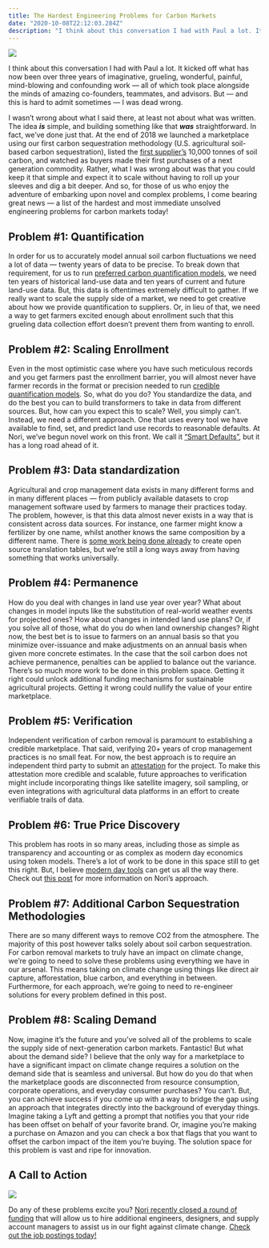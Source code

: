 ```yaml
---
title: The Hardest Engineering Problems for Carbon Markets
date: "2020-10-08T22:12:03.284Z"
description: "I think about this conversation I had with Paul a lot. It kicked off what has now been over three years of imaginative, grueling, wonderful, painful, mind-blowing and confounding work — all of which took place alongside the minds of amazing co-founders, teammates, and advisors. But — and this is hard to admit sometimes — I was dead wrong."
---
```


![](https://miro.medium.com/max/700/0*RfOkX2U0VdatMOEa)

I think about this conversation I had with Paul a lot. It kicked off what has now been over three years of imaginative, grueling, wonderful, painful, mind-blowing and confounding work — all of which took place alongside the minds of amazing co-founders, teammates, and advisors. But — and this is hard to admit sometimes — I was dead wrong.

I wasn’t wrong about what I said there, at least not about what was written. The idea ***is*** simple, and building something like that ***was*** straightforward. In fact, we’ve done just that. At the end of 2018 we launched a marketplace using our first carbon sequestration methodology (U.S. agricultural soil-based carbon sequestration), listed the [first supplier’s](https://nori.com/supplier/1) 10,000 tonnes of soil carbon, and watched as buyers made their first purchases of a next generation commodity. Rather, what I was wrong about was that you could keep it that simple and expect it to scale without having to roll up your sleeves and dig a bit deeper. And so, for those of us who enjoy the adventure of embarking upon novel and complex problems, I come bearing great news — a list of the hardest and most immediate unsolved engineering problems for carbon markets today!

## Problem #1: Quantification

In order for us to accurately model annual soil carbon fluctuations we need a lot of data — twenty years of data to be precise. To break down that requirement, for us to run [preferred carbon quantification models](https://comet-farm.com/), we need ten years of historical land-use data and ten years of current and future land-use data. But, this data is oftentimes extremely difficult to gather. If we really want to scale the supply side of a market, we need to get creative about how we provide quantification to suppliers. Or, in lieu of that, we need a way to get farmers excited enough about enrollment such that this grueling data collection effort doesn’t prevent them from wanting to enroll.

## Problem #2: Scaling Enrollment

Even in the most optimistic case where you have such meticulous records and you get farmers past the enrollment barrier, you will almost never have farmer records in the format or precision needed to run [credible quantification models](https://comet-farm.com/). So, what do you do? You standardize the data, and do the best you can to build transformers to take in data from different sources. But, how can you expect this to scale? Well, you simply can’t. Instead, we need a different approach. One that uses every tool we have available to find, set, and predict land use records to reasonable defaults. At Nori, we’ve begun novel work on this front. We call it [“Smart Defaults”](https://support.nori.com/knowledge-base/product/guide/smart-defaults), but it has a long road ahead of it.

## Problem #3: Data standardization

Agricultural and crop management data exists in many different forms and in many different places — from publicly available datasets to crop management software used by farmers to manage their practices today. The problem, however, is that this data almost never exists in a way that is consistent across data sources. For instance, one farmer might know a fertilizer by one name, whilst another knows the same composition by a different name. There is [some work being done already](https://gitlab.com/OpenTEAM1/OpenTEAM-Technology/-/issues/40) to create open source translation tables, but we’re still a long ways away from having something that works universally.

## Problem #4: Permanence

How do you deal with changes in land use year over year? What about changes in model inputs like the substitution of real-world weather events for projected ones? How about changes in intended land use plans? Or, if you solve all of those, what do you do when land ownership changes? Right now, the best bet is to issue to farmers on an annual basis so that you minimize over-issuance and make adjustments on an annual basis when given more concrete estimates. In the case that the soil carbon does not achieve permanence, penalties can be applied to balance out the variance. There’s so much more work to be done in this problem space. Getting it right could unlock additional funding mechanisms for sustainable agricultural projects. Getting it wrong could nullify the value of your entire marketplace.

## Problem #5: Verification

Independent verification of carbon removal is paramount to establishing a credible marketplace. That said, verifying 20+ years of crop management practices is no small feat. For now, the best approach is to require an independent third party to submit an [attestation](https://nori.com/verification/VmVyaWZpZXJKb2JSZXBvcnQ6NTcxMDk1NzAzNjY5OTY0OA==) for the project. To make this attestation more credible and scalable, future approaches to verification might include incorporating things like satellite imagery, soil sampling, or even integrations with agricultural data platforms in an effort to create verifiable trails of data.

## Problem #6: True Price Discovery

This problem has roots in so many areas, including those as simple as transparency and accounting or as complex as modern day economics using token models. There’s a lot of work to be done in this space still to get this right. But, I believe [modern day tools](https://jaycen.io/The-Journey-to-a-World-Unknown-Begins-in-a-Vessel-Yet-Built/) can get us all the way there. Check out [this post](https://medium.com/nori-carbon-removal/how-to-save-the-planet-and-make-climate-change-just-go-away-using-blockchain-and-cryptocurrency-f6e33917089d) for more information on Nori’s approach.

## Problem #7: Additional Carbon Sequestration Methodologies

There are so many different ways to remove CO2 from the atmosphere. The majority of this post however talks solely about soil carbon sequestration. For carbon removal markets to truly have an impact on climate change, we’re going to need to solve these problems using everything we have in our arsenal. This means taking on climate change using things like direct air capture, afforestation, blue carbon, and everything in between. Furthermore, for each approach, we’re going to need to re-engineer solutions for every problem defined in this post.

## Problem #8: Scaling Demand

Now, imagine it’s the future and you’ve solved all of the problems to scale the supply side of next-generation carbon markets. Fantastic! But what about the demand side? I believe that the only way for a marketplace to have a significant impact on climate change requires a solution on the demand side that is seamless and universal. But how do you do that when the marketplace goods are disconnected from resource consumption, corporate operations, and everyday consumer purchases? You can’t. But, you can achieve success if you come up with a way to bridge the gap using an approach that integrates directly into the background of everyday things. Imagine taking a Lyft and getting a prompt that notifies you that your ride has been offset on behalf of your favorite brand. Or, imagine you’re making a purchase on Amazon and you can check a box that flags that you want to offset the carbon impact of the item you’re buying. The solution space for this problem is vast and ripe for innovation.

## A Call to Action

![](https://cdn-images-1.medium.com/max/2008/1*MT5Rcbr7OgmxqeJ_0DrziQ.png)

Do any of these problems excite you? [Nori recently closed a round of funding](https://medium.com/nori-carbon-removal/nori-raises-4m-funding-round-from-some-fantastic-investors-to-scale-up-the-carbon-removal-dc41c2a96f44) that will allow us to hire additional engineers, designers, and supply account managers to assist us in our fight against climate change. [Check out the job postings today!](https://nori.com/careers)

